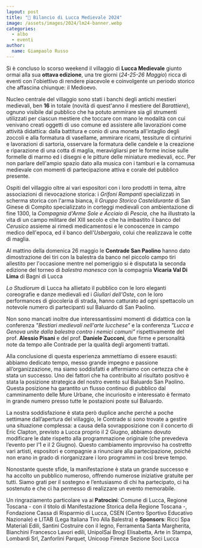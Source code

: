 ```yaml
---
layout: post
title: "🏰 Bilancio di Lucca Medievale 2024"
image: /assets/images/2024/lm24-banner.webp
categories:
  - albo
  - eventi
author:
  name: Giampaolo Russo
---
```


Si è concluso lo scorso weekend il villaggio di **Lucca Medievale** giunto ormai alla sua **ottava edizione**, una tre giorni (*24-25-26 Maggio*) ricca di eventi con l'obiettivo di rendere piacevole e coinvolgente un periodo storico che affascina chiunque: il Medioevo.

<!-- more -->

Nucleo centrale del villaggio sono stati i banchi degli antichi mestieri medievali, ben **16** in totale (novità di quest'anno il mestiere del *Barattiere*), ognuno visibile dal pubblico che ha potuto ammirare sia gli strumenti utilizzati per ciascun mestiere che toccare con mano le modalità con cui venivano creati oggetti di uso comune ed assistere alle lavorazioni come attività didattica: dalla battitura e conio di una moneta all'intaglio degli zoccoli e alla formatura di vasellame, ammirare ricami, tessiture di cinturini e lavorazioni di sartoria, osservare la formatura delle candele e la creazione e riparazione di una cotta di maglia, meravigliarsi per le forme incise sulle formelle di marmo ed i disegni e le pitture delle miniature medievali, ecc. Per non parlare dell'ampio spazio dato alla musica con i tamburi e la cornamusa medievale con momenti di partecipazione attiva e corale del pubblico presente.

Ospiti del villaggio oltre ai vari espositori con i loro prodotti in tema, altre associazioni di rievocazione storica: i *Grifoni Rampanti* specializzati in scherma storica con l'arma bianca, il *Gruppo Storico Casteldurante* di San Ginese di Compito specializzato in corteggi medievali con ambientazione di fine 1300, la *Compagnia d'Arme Sole e Acciaio* di *Pescia*, che ha illustrato la vita di un campo militare del XIII secolo e che ha imbastito il banco del *Cerusico* assieme ai rimedi medicamentosi e le conoscenze in campo medico dell'epoca, ed il banco dell'*Usbergaio*, colui che realizzava le cotte di maglia.

Al mattino della domenica 26 maggio le **Contrade San Paolino** hanno dato dimostrazione dei tiri con la balestra da banco nel piccolo campo tiri allestito per l'occasione mentre nel pomeriggio si è disputata la seconda edizione del torneo di *balestra manesca* con la compagnia **Vicaria Val Di Lima** di Bagni di Lucca

*Lo Studiorum* di Lucca ha allietato il pubblico con le loro eleganti coreografie e danze medievali ed i *Giullari dell'Oste*, con le loro performances di giocoleria di strada, hanno catturato ad ogni spettacolo un notevole numero di partecipanti sul Baluardo di San Paolino.

Non sono mancati inoltre due interessantissimi momenti di didattica con la conferenza *"Bestiari medievali nell'arte lucchese"* e la conferenza *"Lucca e Genova unite dalla balestra contro i nemici comuni"* rispettivamente del prof. **Alessio Pisani** e del prof. **Daniele Zucconi**, due firme e personalità note da tempo alle Contrade per la qualità degli argomenti trattati.

Alla conclusione di questa esperienza ammettiamo di essere esausti: abbiamo dedicato tempo, messo grande impegno e passione all’organizzazione, ma siamo soddisfatti e affermiamo con certezza che è stata un successo. Uno dei fattori che ha contribuito al risultato positivo è stata la posizione strategica del nostro evento sul Baluardo San Paolino. Questa posizione ha garantito un flusso continuo di pubblico dal camminamento delle Mure Urbane, che incuriosito e interessato è fermato in grande numero presso tutte le postazioni poste sul Baluardo.

La nostra soddisfazione è stata però duplice anche perché a poche settimane dall’apertura del villaggio, le Contrade si sono trovate a gestire una situazione complessa: a causa della sovrapposizione con il concerto di Eric Clapton, previsto a Lucca proprio il 2 Giugno, abbiamo dovuto modificare le date rispetto alla programmazione originale (che prevedeva l’evento per l’1 e il 2 Giugno). Questo cambiamento improvviso ha costretto vari artisti, espositori e compagnie a rinunciare alla partecipazione, poiché non erano in grado di riorganizzare i loro programmi in così breve tempo.

Nonostante queste sfide, la manifestazione è stata un grande successo e ha accolto un pubblico numeroso, offrendo numerose iniziative gratuite per tutti. Siamo grati per il sostegno e l’entusiasmo di chi ha partecipato, ci ha sostenuto e che ci ha permesso di realizzare un evento memorabile.

Un ringraziamento particolare va ai **Patrocini**: Comune di Lucca, Regione Toscana - con il titolo di Manifestazione Storica della Regione Toscana -, Fondazione Cassa di Risparmio di Lucca, CSEN (Centro Sportivo Educativo Nazionale) e LITAB (Lega Italiana Tiro Alla Balestra) e **Sponsors**: Ricci Spa Materiali Edili, Santini Costruire con il legno, Ferramenta Santa Margherita, Bianchini Francesco Lavori edili, UnipolSai Brogi Elisabetta, Arte in Stampa, Lombardi Srl, Zanforlini Parquet, Unicoop Firenze Sezione Soci Lucca
